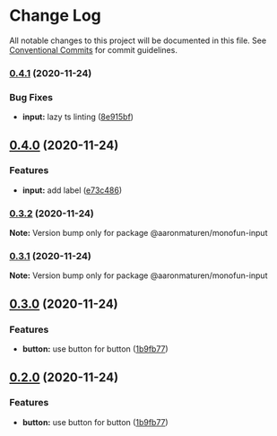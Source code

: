 # Change Log

All notable changes to this project will be documented in this file.
See [Conventional Commits](https://conventionalcommits.org) for commit guidelines.

### [0.4.1](https://github.com/aaronmaturen/monofun/compare/@aaronmaturen/monofun-input@0.4.0...@aaronmaturen/monofun-input@0.4.1) (2020-11-24)


### Bug Fixes

* **input:** lazy ts linting ([8e915bf](https://github.com/aaronmaturen/monofun/commit/8e915bff1c1d063a26e68bf77cfafdf8e5aba50c))



## [0.4.0](https://github.com/aaronmaturen/monofun/compare/@aaronmaturen/monofun-input@0.3.2...@aaronmaturen/monofun-input@0.4.0) (2020-11-24)


### Features

* **input:** add label ([e73c486](https://github.com/aaronmaturen/monofun/commit/e73c4864f7be191d56c465f3f03cfbcb928ff15d))



### [0.3.2](https://github.com/aaronmaturen/monofun/compare/@aaronmaturen/monofun-input@0.3.1...@aaronmaturen/monofun-input@0.3.2) (2020-11-24)

**Note:** Version bump only for package @aaronmaturen/monofun-input





### [0.3.1](https://github.com/aaronmaturen/monofun/compare/@aaronmaturen/monofun-input@0.3.0...@aaronmaturen/monofun-input@0.3.1) (2020-11-24)

**Note:** Version bump only for package @aaronmaturen/monofun-input





## [0.3.0](https://github.com/aaronmaturen/monofun/compare/@aaronmaturen/monofun-input@0.1.1...@aaronmaturen/monofun-input@0.3.0) (2020-11-24)


### Features

* **button:** use button for button ([1b9fb77](https://github.com/aaronmaturen/monofun/commit/1b9fb77889c76095b3bb9273726b6a94f18e6501))



## [0.2.0](https://github.com/aaronmaturen/monofun/compare/@aaronmaturen/monofun-input@0.1.1...@aaronmaturen/monofun-input@0.2.0) (2020-11-24)


### Features

* **button:** use button for button ([1b9fb77](https://github.com/aaronmaturen/monofun/commit/1b9fb77889c76095b3bb9273726b6a94f18e6501))
